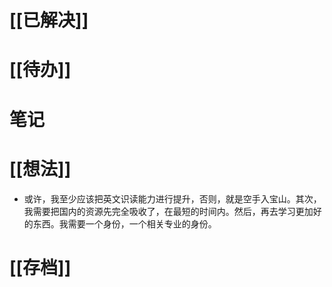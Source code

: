 # [[已解决]]

# [[待办]]

# 笔记


# [[想法]]
- 或许，我至少应该把英文识读能力进行提升，否则，就是空手入宝山。其次，我需要把国内的资源先完全吸收了，在最短的时间内。然后，再去学习更加好的东西。我需要一个身份，一个相关专业的身份。

# [[存档]]